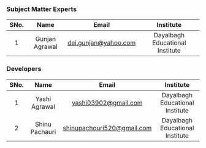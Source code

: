 ### Subject Matter Experts
| SNo. | Name | Email | Institute |
| :---: | :---: | :---: | :---: | 
| 1 | Gunjan Agrawal | dei.gunjan@yahoo.com | Dayalbagh Educational Institute |

### Developers
| SNo. | Name | Email | Institute |
| :---: | :---: | :---: | :---: |
| 1 | Yashi Agrawal | yashi03902@gmail.com | Dayalbagh Educational Institute |
| 2 | Shinu Pachauri | shinupachouri520@gmail.com | Dayalbagh Educational Institute |
